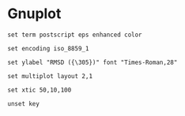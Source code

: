 # Gnuplot


    set term postscript eps enhanced color

    set encoding iso_8859_1

    set ylabel "RMSD ({\305})" font "Times-Roman,28"

    set multiplot layout 2,1

    set xtic 50,10,100

    unset key
